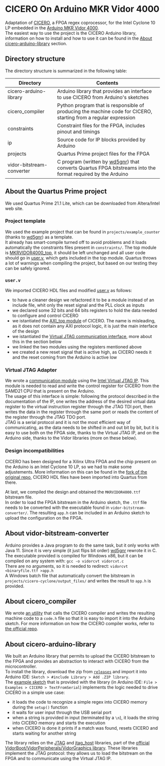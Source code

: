 # CICERO On Arduino MKR Vidor 4000
Adaptation of [CICERO](https://github.com/necst/cicero), a FPGA regex coprocessor, for the Intel Cyclone 10 LP embedded in the [Arduino MKR Vidor 4000](https://store.arduino.cc/products/arduino-mkr-vidor-4000).  
The easiest way to use the project is the CICERO Arduino library, information on how to install and how to use it can be found in the [About cicero-arduino-library](#about-cicero-arduino-library) section.

## Directory structure
The directory structure is summarized in the following table:

Directory                 | Contents
----------                | --------
cicero-arduino-library    | Arduino library that provides an interface to use CICERO from Arduino's sketches
cicero_compiler           | Python program that is responsible of producing the machine code for CICERO, starting from a regular expression
constraints               | Constraint files for the FPGA, includes pinout and timings
ip                        | Source code for IP blocks provided by Arduino
projects                  | Quartus Prime project files for the FPGA
vidor-bitstream-converter | C program (written by [wd5gnr](https://github.com/wd5gnr/VidorFPGA)) that converts Quartus FPGA bitstreams into the format required by the Arduino

## About the Quartus Prime project
We used Quartus Prime 21.1 Lite, which can be downloaded from Altera/Intel web site.  

### Project template
We used the example project that can be found in `projects/example_counter` (thanks to [wd5gnr](https://github.com/wd5gnr/VidorFPGA)) as a template.  
It already has smart-compile turned off to avoid problems and it loads automatically the constraints files present in `constraints/`. The top module is [MKRVIDOR4000_top](https://github.com/leonardo-panseri/cicero-on-vidor4000/blob/master/projects/example_counter/MKRVIDOR4000_top.v), it should be left unchanged and all user code should go in [user.v](https://github.com/leonardo-panseri/cicero-on-vidor4000/blob/master/projects/example_counter/user.v), which gets included in the top module. Quartus throws a lot of warnings when compiling the project, but based on our testing they can be safely ignored.

### `user.v`
We imported CICERO HDL files and modified [user.v](https://github.com/leonardo-panseri/cicero-on-vidor4000/blob/master/projects/cicero-cyclone/user.v) as follows:
-  to have a cleaner design we refactored it to be a module instead of an include file, whit only the reset signal and the PLL clock as inputs
-  we declared some 32 bits and 64 bits registers to hold the data needed to configure and control CICERO
-  we istantiated the [AXI_top module](https://github.com/leonardo-panseri/cicero-on-vidor4000/blob/master/projects/cicero-cyclone/cicero-rtl/AXI/AXI_top.sv) of CICERO. The name is misleading, as it does not contain any AXI protocol logic, it is just the main interface of the design
-  we istantiated the [Virtual JTAG communication interface](https://github.com/leonardo-panseri/cicero-on-vidor4000/blob/master/projects/cicero-cyclone/Virtual_JTAG_Adapter.v), more about this in the section below
-  we linked the two modules using the registers mentioned above
-  we created a new reset signal that is active high, as CICERO needs it and the reset coming from the Arduino is active low

### Virtual JTAG Adapter
We wrote a [communication module](https://github.com/leonardo-panseri/cicero-on-vidor4000/blob/master/projects/cicero-cyclone/Virtual_JTAG_Adapter.v) using the [Intel Virtual JTAG IP](https://www.intel.com/content/www/us/en/docs/programmable/683705/20-3/virtual-jtag-core-user-guide.html). This module is needed to read and write the control register for CICERO from the SAMD21 CPU that is present on the Arduino.  
The usage of this interface is simple: following the protocol described in the documentation of the IP, one writes the address of the desired virtual data register to the virtual instruction register through the JTAG TDI port, then writes the data in the register through the same port or reads the content of the register through the JTAG TDO port.  
JTAG is a serial protocol and it is not the most efficient way of communicating, as the data needs to be shifted in and out bit by bit, but it is easy to use both on the FPGA side, thanks to the Virtual JTAG IP, and on the Arduino side, thanks to the Vidor libraries (more on these below).

### Design incompatibilities
CICERO has been designed for a Xilinx Ultra FPGA and the chip present on the Arduino is an Intel Cyclone 10 LP, so we had to make some adjustements. More information on this can be found in the [fork of the original repo](https://github.com/leonardo-panseri/cicero-port-to-intel), CICERO HDL files have been imported into Quartus from there.

At last, we compiled the design and obtained the `MKRVIDOR4000.ttf` bitstream file.  
In order to load the FPGA bitstream in the Arduino sketch, the `.ttf` file needs to be converted with the executable found in `vidor-bitstream-converter/`.
The resulting `app.h` can be included in an Arduino sketch to upload the configuration on the FPGA.

## About vidor-bitstream-converter
Arduino provides a Java program to do the same task, but it only works with Java 11. Since it is very simple (it just
flips bit order) [wd5gnr](https://github.com/wd5gnr/VidorFPGA) rewrote it in C.  
The executable provided is compiled for Windows x86, but it can be compiled on any system with: `gcc -o vidorcvt vidorcvt.c`  
There are no arguments, so it is needed to redirect: `vidorcvt <binaryfile.ttf >app.h`  
A Windows batch file that automatically convert the bitstream in `projects/cicero-cyclone/output_files/` and writes the result to `app.h` is provided.

## About cicero_compiler
We wrote [an utility](https://github.com/leonardo-panseri/cicero-on-vidor4000/blob/master/cicero-compiler/compile_for_arduino.py) that calls the CICERO compiler and writes the resulting machine code to a `code.h` file so that it is easy to import it into the Arduino sketch. For more information on how the CICERO compiler works, refer to [the official repo](https://github.com/necst/cicero_compiler).

## About cicero-arduino-library
We built an Arduino library that permits to upload the CICERO bitstream to the FPGA and provides an abstraction to interact with CICERO from the microcontroller.  
To install the library, download the zip from [`releases`](https://github.com/leonardo-panseri/cicero-on-vidor4000/releases/latest) and import it into Arduino IDE: `Sketch > #include Library > Add .ZIP library`.  
The [example sketch](https://github.com/leonardo-panseri/cicero-on-vidor4000/blob/master/cicero-arduino-library/examples/TextFromSerial/text_from_serial.ino) that is provided with the library (in Arduino IDE: `File > Examples > CICERO > TextFromSerial`) implements the logic needed to drive CICERO in a simple use case:
- it loads the code to recognize a simple regex into CICERO memory during the `setup()` function
- it waits for user input through the USB serial port
- when a string is provided in input (terminated by a `\n`), it loads the string into CICERO memory and starts the execution
- when CICERO is done it prints if a match was found, resets CICERO and starts waiting for another string

The library relies on the [JTAG](https://github.com/leonardo-panseri/cicero-on-vidor4000/blob/master/cicero-driver-sketch/JTAG.h) and [jtag_host](https://github.com/leonardo-panseri/cicero-on-vidor4000/blob/master/cicero-driver-sketch/jtag_host.h) libraries, part of the [official VidorBoot/VidorPeripherals/VidorGraphics library](https://github.com/vidor-libraries). These libraries implement the JTAG protocol: they allows us to load the bitstream on the FPGA and to communicate using the Virtual JTAG IP.
